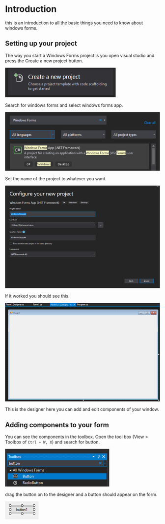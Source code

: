 ﻿# Introduction

this is an introduction to all the basic things you need to know about windows forms.

## Setting up your project

The way you start a Windows Forms project is you open visual studio and press the Create a new project button.

![Create a new project](Assets/Introduction/create%20new%20project.png)

Search for windows forms and select windows forms app.

![Create a new project](Assets/Introduction/Windows%20Forms%20select.png)

Set the name of the project to whatever you want.

![Create a new project](Assets/Introduction/Configure%20your%20project.png)

If it worked you should see this.

![Create a new project](Assets/Introduction/success.png)

This is the designer here you can add and edit components of your window.

## Adding components to your form

You can see the components in the toolbox. Open the tool box (View > Toolbox of `Ctrl + W, X`) and search for button.

![Button in the toolbox](Assets/Introduction/Button%20in%20toolbox.png)

drag the button on to the designer and a button should appear on the form.

![Button](Assets/Introduction/Button.png)


